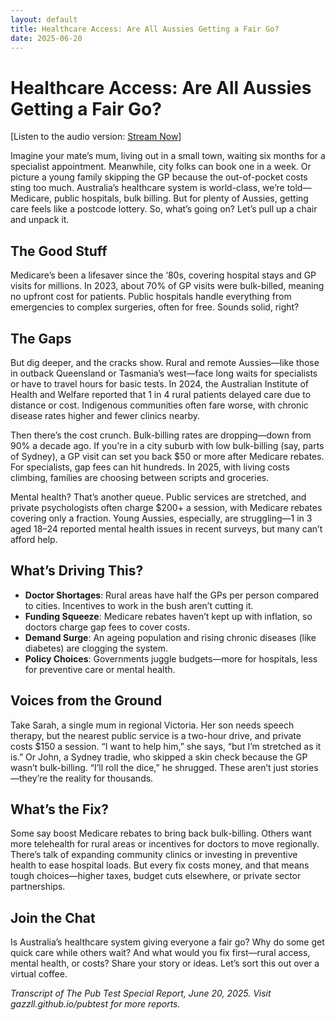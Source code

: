 ```yaml
---
layout: default
title: Healthcare Access: Are All Aussies Getting a Fair Go?
date: 2025-06-20
---
```

# Healthcare Access: Are All Aussies Getting a Fair Go?

[Listen to the audio version: [Stream Now](link-to-podcast)]

Imagine your mate’s mum, living out in a small town, waiting six months for a specialist appointment. Meanwhile, city folks can book one in a week. Or picture a young family skipping the GP because the out-of-pocket costs sting too much. Australia’s healthcare system is world-class, we’re told—Medicare, public hospitals, bulk billing. But for plenty of Aussies, getting care feels like a postcode lottery. So, what’s going on? Let’s pull up a chair and unpack it.

## The Good Stuff
Medicare’s been a lifesaver since the ‘80s, covering hospital stays and GP visits for millions. In 2023, about 70% of GP visits were bulk-billed, meaning no upfront cost for patients. Public hospitals handle everything from emergencies to complex surgeries, often for free. Sounds solid, right?

## The Gaps
But dig deeper, and the cracks show. Rural and remote Aussies—like those in outback Queensland or Tasmania’s west—face long waits for specialists or have to travel hours for basic tests. In 2024, the Australian Institute of Health and Welfare reported that 1 in 4 rural patients delayed care due to distance or cost. Indigenous communities often fare worse, with chronic disease rates higher and fewer clinics nearby.

Then there’s the cost crunch. Bulk-billing rates are dropping—down from 90% a decade ago. If you’re in a city suburb with low bulk-billing (say, parts of Sydney), a GP visit can set you back $50 or more after Medicare rebates. For specialists, gap fees can hit hundreds. In 2025, with living costs climbing, families are choosing between scripts and groceries.

Mental health? That’s another queue. Public services are stretched, and private psychologists often charge $200+ a session, with Medicare rebates covering only a fraction. Young Aussies, especially, are struggling—1 in 3 aged 18–24 reported mental health issues in recent surveys, but many can’t afford help.

## What’s Driving This?
- **Doctor Shortages**: Rural areas have half the GPs per person compared to cities. Incentives to work in the bush aren’t cutting it.
- **Funding Squeeze**: Medicare rebates haven’t kept up with inflation, so doctors charge gap fees to cover costs.
- **Demand Surge**: An ageing population and rising chronic diseases (like diabetes) are clogging the system.
- **Policy Choices**: Governments juggle budgets—more for hospitals, less for preventive care or mental health.

## Voices from the Ground
Take Sarah, a single mum in regional Victoria. Her son needs speech therapy, but the nearest public service is a two-hour drive, and private costs $150 a session. “I want to help him,” she says, “but I’m stretched as it is.” Or John, a Sydney tradie, who skipped a skin check because the GP wasn’t bulk-billing. “I’ll roll the dice,” he shrugged. These aren’t just stories—they’re the reality for thousands.

## What’s the Fix?
Some say boost Medicare rebates to bring back bulk-billing. Others want more telehealth for rural areas or incentives for doctors to move regionally. There’s talk of expanding community clinics or investing in preventive health to ease hospital loads. But every fix costs money, and that means tough choices—higher taxes, budget cuts elsewhere, or private sector partnerships.

## Join the Chat
Is Australia’s healthcare system giving everyone a fair go? Why do some get quick care while others wait? And what would you fix first—rural access, mental health, or costs? Share your story or ideas. Let’s sort this out over a virtual coffee.

*Transcript of The Pub Test Special Report, June 20, 2025. Visit gazzll.github.io/pubtest for more reports.*
